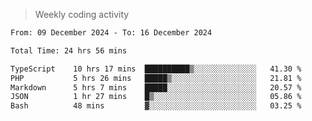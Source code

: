 > Weekly coding activity
<!--START_SECTION:waka-->

```txt
From: 09 December 2024 - To: 16 December 2024

Total Time: 24 hrs 56 mins

TypeScript    10 hrs 17 mins  ██████████▒░░░░░░░░░░░░░░   41.30 %
PHP           5 hrs 26 mins   █████▒░░░░░░░░░░░░░░░░░░░   21.81 %
Markdown      5 hrs 7 mins    █████░░░░░░░░░░░░░░░░░░░░   20.57 %
JSON          1 hr 27 mins    █▒░░░░░░░░░░░░░░░░░░░░░░░   05.86 %
Bash          48 mins         ▓░░░░░░░░░░░░░░░░░░░░░░░░   03.25 %
```

<!--END_SECTION:waka-->
